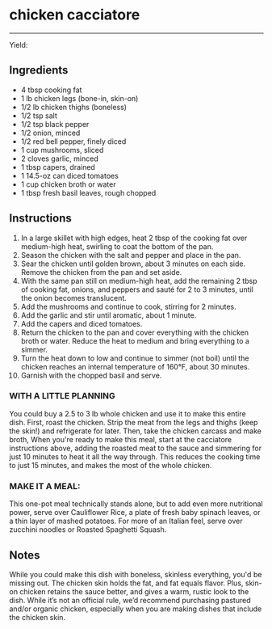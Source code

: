 # chicken cacciatore
---
Yield: 

## Ingredients
- 4 tbsp cooking fat
- 1 lb chicken legs (bone-in, skin-on)
- 1/2 lb chicken thighs (boneless)
- 1/2 tsp salt
- 1/2 tsp black pepper
- 1/2 onion, minced
- 1/2 red bell pepper, finely diced
- 1 cup mushrooms, sliced
- 2 cloves garlic, minced
- 1 tbsp capers, drained
- 1 14.5-oz can diced tomatoes
- 1 cup chicken broth or water
- 1 tbsp fresh basil leaves, rough chopped

## Instructions
1. In a large skillet with high edges, heat 2 tbsp of the cooking fat over medium-high heat, swirling to coat the bottom of the pan.
2. Season the chicken with the salt and pepper and place in the pan.
3. Sear the chicken until golden brown, about 3 minutes on each side. Remove the chicken from the pan and set aside.
4. With the same pan still on medium-high heat, add the remaining 2 tbsp of cooking fat, onions, and peppers and sauté for 2 to 3 minutes, until the onion becomes translucent.
5. Add the mushrooms and continue to cook, stirring for 2 minutes.
6. Add the garlic and stir until aromatic, about 1 minute.
7. Add the capers and diced tomatoes.
8. Return the chicken to the pan and cover everything with the chicken broth or water. Reduce the heat to medium and bring everything to a simmer.
9. Turn the heat down to low and continue to simmer (not boil) until the chicken reaches an internal temperature of 160°F, about 30 minutes.
10. Garnish with the chopped basil and serve.

### WITH A LITTLE PLANNING
You could buy a 2.5 to 3 lb whole chicken and use it to make this entire dish.  First, roast the chicken. Strip the meat from the legs and thighs (keep the skin!) and refrigerate for later. Then, take the chicken carcass and make broth, When you're ready to make this meal, start at the cacciatore instructions above, adding the roasted meat to the sauce and simmering for just 10 minutes to heat it all the way through. This reduces the cooking time to just 15 minutes, and makes the most of the whole chicken.

### MAKE IT A MEAL: 
This one-pot meal technically stands alone, but to add even more nutritional power, serve over Cauliflower Rice, a plate of fresh baby spinach leaves, or a thin layer of mashed potatoes. For more of an Italian feel, serve over zucchini noodles or Roasted Spaghetti Squash.

## Notes
While you could make this dish with boneless, skinless everything, you'd be missing out. The chicken skin holds the fat, and fat equals flavor. Plus, skin-on chicken retains the sauce better, and gives a warm, rustic look to the dish. While it’s not an official rule, we’d recommend purchasing pastured and/or organic chicken, especially when you are making dishes that include the chicken skin.

